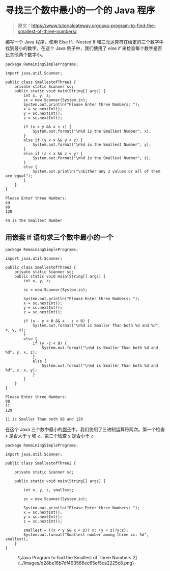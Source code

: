 # 寻找三个数中最小的一个的 Java 程序

> 原文：<https://www.tutorialgateway.org/java-program-to-find-the-smallest-of-three-numbers/>

编写一个 Java 程序，使用 Else If、Nested If 和三元运算符在给定的三个数字中找到最小的数字。在这个 Java 例子中，我们使用了 else if 来检查每个数字是否比其他两个数字小。

```
package RemainingSimplePrograms;

import java.util.Scanner;

public class SmallestofThree1 {
	private static Scanner sc;
	public static void main(String[] args) {
		int x, y, z;
		sc = new Scanner(System.in);		
		System.out.println("Please Enter three Numbers: ");
		x = sc.nextInt();
		y = sc.nextInt();
		z = sc.nextInt();

		if (x < y && x < z) {
			System.out.format("\n%d is the Smallest Number", x);
		}
		else if (y < x && y < z) {
			System.out.format("\n%d is the Smallest Number", y);
		}	
		else if (z < x && z < y) {
			System.out.format("\n%d is the Smallest Number", z);
		}		
		else {
			System.out.println("\nEither any 2 values or all of them are equal");
		}
	}
}
```

```
Please Enter three Numbers: 
44
99
128

44 is the Smallest Number
```

## 用嵌套 If 语句求三个数中最小的一个

```
package RemainingSimplePrograms;

import java.util.Scanner;

public class SmallestofThree3 {
	private static Scanner sc;
	public static void main(String[] args) {
		int x, y, z;

		sc = new Scanner(System.in);	

		System.out.println("Please Enter three Numbers: ");
		x = sc.nextInt();
		y = sc.nextInt();
		z = sc.nextInt();

		if (x - y < 0 && x - z < 0) {
			System.out.format("\n%d is Smaller Than both %d and %d", x, y, z);
		}
		else {
			if (y -z < 0) {
				System.out.format("\n%d is Smaller Than both %d and %d", y, x, z);
			}
			else {
				System.out.format("\n%d is Smaller Than both %d and %d", z, x, y);
			}
		}
	}
}
```

```
Please Enter three Numbers: 
98
11
129

11 is Smaller Than both 98 and 129
```

在这个 Java 三个数中最小的[例子](https://www.tutorialgateway.org/learn-java-programs/)中，我们使用了三进制运算符两次。第一个检查 x 是否大于 y 和 z，第二个检查 y 是否小于 z.

```
package RemainingSimplePrograms;

import java.util.Scanner;

public class SmallestofThree2 {

	private static Scanner sc;

	public static void main(String[] args) {

		int x, y, z, smallest;

		sc = new Scanner(System.in);	

		System.out.println("Please Enter three Numbers: ");
		x = sc.nextInt();
		y = sc.nextInt();
		z = sc.nextInt();

		smallest = ((x < y && x < z)? x: (y < z)?y:z);
		System.out.format("Smallest number among three is: %d", smallest);
	}
}
```

<figure class="wp-block-image size-large">![Java Program to find the Smallest of Three Numbers 2](../Images/d28be16b7df493566ec65ef5ca2225c8.png)</figure>